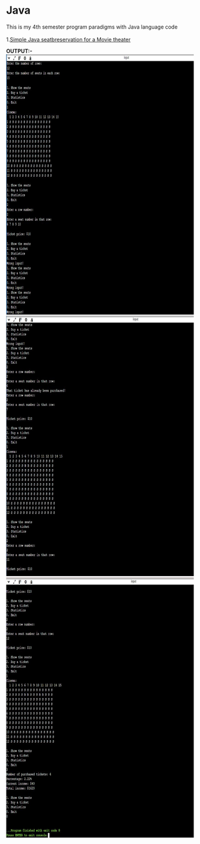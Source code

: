 # Java
This is my 4th semester program paradigms with Java language code<br>
<br>
1.<a href="Cinema.java">Simple Java seatbreservation for a Movie theater</a>

<b>OUTPUT:-<br></b>
<img src="1.JPG" width="900" height="700"><br>
<img src="2.JPG" width="900" height="700"><br>
<img src="3.JPG" width="900" height="700">
